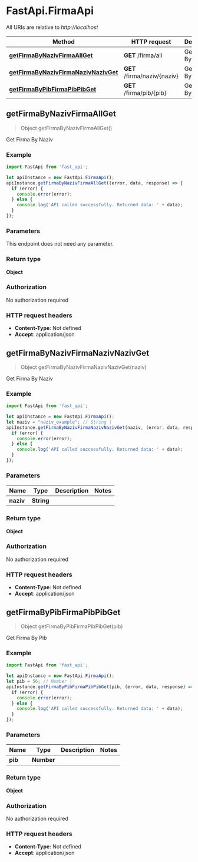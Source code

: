 # FastApi.FirmaApi

All URIs are relative to *http://localhost*

Method | HTTP request | Description
------------- | ------------- | -------------
[**getFirmaByNazivFirmaAllGet**](FirmaApi.md#getFirmaByNazivFirmaAllGet) | **GET** /firma/all | Get Firma By Naziv
[**getFirmaByNazivFirmaNazivNazivGet**](FirmaApi.md#getFirmaByNazivFirmaNazivNazivGet) | **GET** /firma/naziv/{naziv} | Get Firma By Naziv
[**getFirmaByPibFirmaPibPibGet**](FirmaApi.md#getFirmaByPibFirmaPibPibGet) | **GET** /firma/pib/{pib} | Get Firma By Pib



## getFirmaByNazivFirmaAllGet

> Object getFirmaByNazivFirmaAllGet()

Get Firma By Naziv

### Example

```javascript
import FastApi from 'fast_api';

let apiInstance = new FastApi.FirmaApi();
apiInstance.getFirmaByNazivFirmaAllGet((error, data, response) => {
  if (error) {
    console.error(error);
  } else {
    console.log('API called successfully. Returned data: ' + data);
  }
});
```

### Parameters

This endpoint does not need any parameter.

### Return type

**Object**

### Authorization

No authorization required

### HTTP request headers

- **Content-Type**: Not defined
- **Accept**: application/json


## getFirmaByNazivFirmaNazivNazivGet

> Object getFirmaByNazivFirmaNazivNazivGet(naziv)

Get Firma By Naziv

### Example

```javascript
import FastApi from 'fast_api';

let apiInstance = new FastApi.FirmaApi();
let naziv = "naziv_example"; // String | 
apiInstance.getFirmaByNazivFirmaNazivNazivGet(naziv, (error, data, response) => {
  if (error) {
    console.error(error);
  } else {
    console.log('API called successfully. Returned data: ' + data);
  }
});
```

### Parameters


Name | Type | Description  | Notes
------------- | ------------- | ------------- | -------------
 **naziv** | **String**|  | 

### Return type

**Object**

### Authorization

No authorization required

### HTTP request headers

- **Content-Type**: Not defined
- **Accept**: application/json


## getFirmaByPibFirmaPibPibGet

> Object getFirmaByPibFirmaPibPibGet(pib)

Get Firma By Pib

### Example

```javascript
import FastApi from 'fast_api';

let apiInstance = new FastApi.FirmaApi();
let pib = 56; // Number | 
apiInstance.getFirmaByPibFirmaPibPibGet(pib, (error, data, response) => {
  if (error) {
    console.error(error);
  } else {
    console.log('API called successfully. Returned data: ' + data);
  }
});
```

### Parameters


Name | Type | Description  | Notes
------------- | ------------- | ------------- | -------------
 **pib** | **Number**|  | 

### Return type

**Object**

### Authorization

No authorization required

### HTTP request headers

- **Content-Type**: Not defined
- **Accept**: application/json

